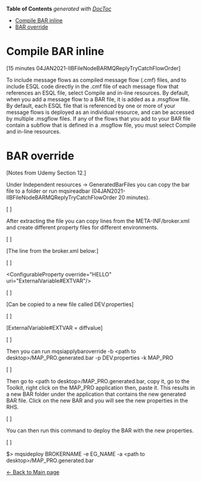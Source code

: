 <!-- START doctoc generated TOC please keep comment here to allow auto update -->
<!-- DON'T EDIT THIS SECTION, INSTEAD RE-RUN doctoc TO UPDATE -->
**Table of Contents**  *generated with [DocToc](https://github.com/thlorenz/doctoc)*

- [Compile BAR inline](#compile-bar-inline)
- [BAR override](#bar-override)

<!-- END doctoc generated TOC please keep comment here to allow auto update -->

# Compile BAR inline

[15 minutes 04JAN2021-IIBFileNodeBARMQReplyTryCatchFlowOrder]

To include message flows as compiled message flow (.cmf) files, and to
include ESQL code directly in the .cmf file of each message flow that
references an ESQL file, select Compile and in-line resources. By
default, when you add a message flow to a BAR file, it is added as a
.msgflow file. By default, each ESQL file that is referenced by one or
more of your message flows is deployed as an individual resource, and
can be accessed by multiple .msgflow files. If any of the flows that you
add to your BAR file contain a subflow that is defined in a .msgflow
file, you must select Compile and in-line resources.


# BAR override

[Notes from Udemy Section 12.]

Under Independent resources -> GeneratedBarFiles you can copy the bar
file to a folder or run mqsireadbar
(04JAN2021-IIBFileNodeBARMQReplyTryCatchFlowOrder 20 minutes).

[ ]

After extracting the file you can copy lines from the
META-INF/broker.xml and create different property files for different
environments.

[ ]

[The line from the broker.xml below:]

[ ]

\<ConfigurableProperty override="HELLO"
uri="ExternalVariable#EXTVAR"/>

[ ]

[Can be copied to a new file called DEV.properties]

[ ]

[ExternalVariable#EXTVAR = diffvalue]

[ ]

Then you can run mqsiapplybaroverride -b \<path to
desktop>/MAP_PRO.generated.bar -p DEV.properties -k MAP_PRO

[ ]

Then go to \<path to desktop>/MAP_PRO.generated.bar, copy it, go to
the Toolkit, right click on the MAP_PRO application then, paste it. This
results in a new BAR folder under the application that contains the new
generated BAR file. Click on the new BAR and you will see the new
properties in the RHS.

[ ]

You can then run this command to deploy the BAR with the new
properties.

[ ]

$> mqsideploy BROKERNAME -e EG_NAME -a \<path to
desktop>/MAP_PRO.generated.bar

[← Back to Main page](../IIB_ACE.md)